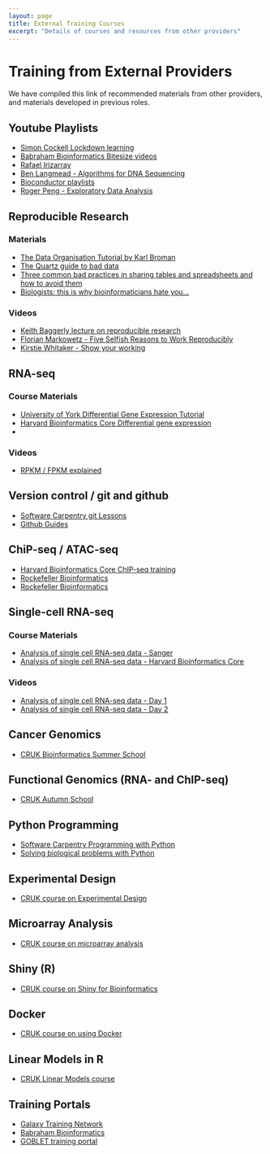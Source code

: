 ```yaml
---
layout: page
title: External Training Courses
excerpt: "Details of courses and resources from other providers"
---
```


# Training from External Providers

We have compiled this link of recommended materials from other providers, and materials developed in previous roles.

## Youtube Playlists

- [Simon Cockell Lockdown learning](https://www.youtube.com/channel/UC7aizSyonJqZI3O3U4SDTiA/videos)
- [Babraham Bioinformatics Bitesize videos](https://www.youtube.com/playlist?list=PLbiByRpDb_hP7b-I1GR4eEWCD2OqdZEg1)
- [Rafael Irizarray](https://www.youtube.com/user/RafalabChannel/videos)
- [Ben Langmead - Algorithms for DNA Sequencing](https://www.youtube.com/watch?v=hpb-mH-yjLc&list=PL2mpR0RYFQsBiCWVJSvVAO3OJ2t7DzoHA)
- [Bioconductor playlists](https://www.youtube.com/user/bioconductor/playlists)
- [Roger Peng - Exploratory Data Analysis](https://www.youtube.com/watch?v=6lOvA_y7p7w&list=PLjTlxb-wKvXPhZ7tQwlROtFjorSj9tUyZ)

## Reproducible Research

### Materials

- [The Data Organisation Tutorial by Karl Broman](http://kbroman.org/dataorg/)
- [The Quartz guide to bad data](https://github.com/Quartz/bad-data-guide/blob/master/README.md)
- [Three common bad practices in sharing tables and spreadsheets and how to avoid them](http://luisdva.github.io/pls-don't-do-this/)
- [Biologists: this is why bioinformaticians hate you…](http://www.opiniomics.org/biologists-this-is-why-bioinformaticians-hate-you/)

### Videos

- [Keith Baggerly lecture on reproducible research](https://youtu.be/7gYIs7uYbMo)
- [Florian Markowetz - Five Selfish Reasons to Work Reproducibly](https://www.youtube.com/watch?v=1Y_oIjlH-yg)
- [Kirstie Whitaker - Show your working](https://youtu.be/e-7Pfi_bGaE)

## RNA-seq

### Course Materials

- [University of York Differential Gene Expression Tutorial](https://shiny.york.ac.uk/bioltf/gene_expression_course/day1/)
- [Harvard Bioinformatics Core Differential gene expression](https://hbctraining.github.io/DGE_workshop_salmon/)
- 
### Videos

- [RPKM / FPKM explained](https://www.youtube.com/watch?v=TTUrtCY2k-w&t=543s)

## Version control / git and github

- [Software Carpentry git Lessons](http://swcarpentry.github.io/git-novice/)
- [Github Guides](https://guides.github.com/)

## ChiP-seq / ATAC-seq

- [Harvard Bioinformatics Core ChIP-seq training](https://hbctraining.github.io/Intro-to-ChIPseq/)
- [Rockefeller Bioinformatics](https://rockefelleruniversity.github.io/RU_ChIPseq/)
- [Rockefeller Bioinformatics](https://rockefelleruniversity.github.io/RU_ATACseq/)

## Single-cell RNA-seq

### Course Materials

- [Analysis of single cell RNA-seq data - Sanger](https://scrnaseq-course.cog.sanger.ac.uk/website/index.html)
- [Analysis of single cell RNA-seq data - Harvard Bioinformatics Core](https://hbctraining.github.io/scRNA-seq/)

### Videos

- [Analysis of single cell RNA-seq data - Day 1](https://youtu.be/thHgPqQpkE4)
- [Analysis of single cell RNA-seq data - Day 2](https://youtu.be/7dQ_pleDO2Y)

## Cancer Genomics

- [CRUK Bioinformatics Summer School](https://bioinformatics-core-shared-training.github.io/cruk-summer-school-2017/)

## Functional Genomics (RNA- and ChIP-seq)

- [CRUK Autumn School](https://bioinformatics-core-shared-training.github.io/cruk-autumn-school-2017/)

## Python Programming

- [Software Carpentry Programming with Python](https://swcarpentry.github.io/python-novice-inflammation/)
- [Solving biological problems with Python
](http://pycam.github.io/)

## Experimental Design

- [CRUK course on Experimental Design](http://bioinformatics-core-shared-training.github.io/experimental-design/)

## Microarray Analysis

- [CRUK course on microarray analysis](http://bioinformatics-core-shared-training.github.io/microarray-analysis/)

## Shiny (R)

- [CRUK course on Shiny for Bioinformatics](https://bioinformatics-core-shared-training.github.io/shiny-bioinformatics/)

## Docker

- [CRUK course on using Docker](http://bioinformatics-core-shared-training.github.io/docker-4-bioinformatics/)

## Linear Models in R

- [CRUK Linear Models course](http://tinyurl.com/linear-models-r)

## Training Portals

- [Galaxy Training Network](https://galaxyproject.org/teach/gtn/)
- [Babraham Bioinformatics](https://www.bioinformatics.babraham.ac.uk/training.html)
- [GOBLET training portal](https://www.mygoblet.org/training-portal)
